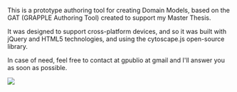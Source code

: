 This is a prototype authoring tool for creating Domain Models, based on the GAT (GRAPPLE Authoring Tool) created to support my Master Thesis. 

It was designed to support cross-platform devices, and so it was built with jQuery and HTML5 technologies, and using the cytoscape.js open-source library.

In case of need, feel free to contact at gpublio at gmail and I'll answer you as soon as possible. 

<img src="https://media.giphy.com/media/3xz2BH2JO1oqX6OUpy/giphy-downsized-large.gif">
